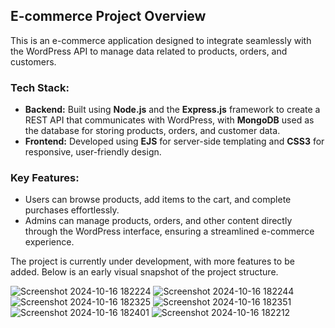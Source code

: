 
  <h2>E-commerce Project Overview</h2>
  <p>This is an e-commerce application designed to integrate seamlessly with the WordPress API to manage data related to products, orders, and customers.</p>

  <h3>Tech Stack:</h3>
  <ul>
    <li><strong>Backend:</strong> Built using <strong>Node.js</strong> and the <strong>Express.js</strong> framework to create a REST API that communicates with WordPress, with <strong>MongoDB</strong> used as the database for storing products, orders, and customer data.</li>
    <li><strong>Frontend:</strong> Developed using <strong>EJS</strong> for server-side templating and <strong>CSS3</strong> for responsive, user-friendly design.</li>
  </ul>

  <h3>Key Features:</h3>
  <ul>
    <li>Users can browse products, add items to the cart, and complete purchases effortlessly.</li>
    <li>Admins can manage products, orders, and other content directly through the WordPress interface, ensuring a streamlined e-commerce experience.</li>
  </ul>

  <p>The project is currently under development, with more features to be added. Below is an early visual snapshot of the project structure.</p>


![Screenshot 2024-10-16 182224](https://github.com/user-attachments/assets/799107dd-dcab-4aa2-98dc-9198319c1ca8)
![Screenshot 2024-10-16 182244](https://github.com/user-attachments/assets/dc6c85c3-a657-41d0-9163-0a064f41c479)
![Screenshot 2024-10-16 182325](https://github.com/user-attachments/assets/0c3aaa41-5a8f-4878-a2f6-7c7dbac8ab82)
![Screenshot 2024-10-16 182351](https://github.com/user-attachments/assets/1ad04d7d-cf34-4e3e-93ec-b882ef58ef9f)
![Screenshot 2024-10-16 182401](https://github.com/user-attachments/assets/b213979c-3f4f-4d6c-bce4-144cc227ca89)
![Screenshot 2024-10-16 182212](https://github.com/user-attachments/assets/8b0426ce-34da-408e-ab7e-690b8114060e)
